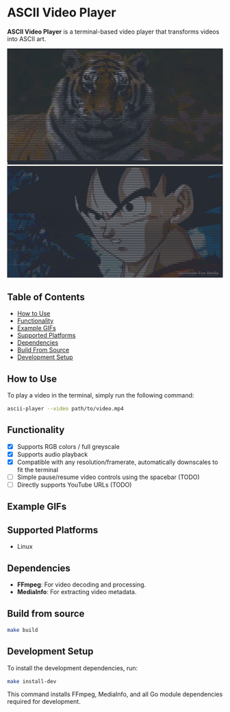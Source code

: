 # ASCII Video Player
**ASCII Video Player** is a terminal-based video player that transforms videos into ASCII art.

![ASCII Video Player Demo 1](docs/images/lion.png)
![ASCII Video Player Demo 2](docs/images/goku.png)

## Table of Contents

- [How to Use](#how-to-use)
- [Functionality](#functionality)
- [Example GIFs](#example-gifs)
- [Supported Platforms](#supported-platforms)
- [Dependencies](#dependencies)
- [Build From Source](#build)
- [Development Setup](#development-setup)

## How to Use <a name="how-to-use"></a>

To play a video in the terminal, simply run the following command:

```bash
ascii-player --video path/to/video.mp4
```

## Functionality <a name="functionality"></a>

- [x] Supports RGB colors / full greyscale
- [x] Supports audio playback
- [x] Compatible with any resolution/framerate, automatically downscales to fit the terminal
- [ ] Simple pause/resume video controls using the spacebar (TODO)
- [ ] Directly supports YouTube URLs (TODO)

## Example GIFs <a name="example-gifs"></a>

## Supported Platforms <a name="supported-platforms"></a>
- Linux

## Dependencies <a name="dependencies"></a>

- **FFmpeg**: For video decoding and processing.
- **MediaInfo**: For extracting video metadata.

## Build from source <a name="build"></a>
```bash
make build
```

## Development Setup <a name="development-setup"></a>

To install the development dependencies, run:

```bash
make install-dev
```

This command installs FFmpeg, MediaInfo, and all Go module dependencies required for development.
